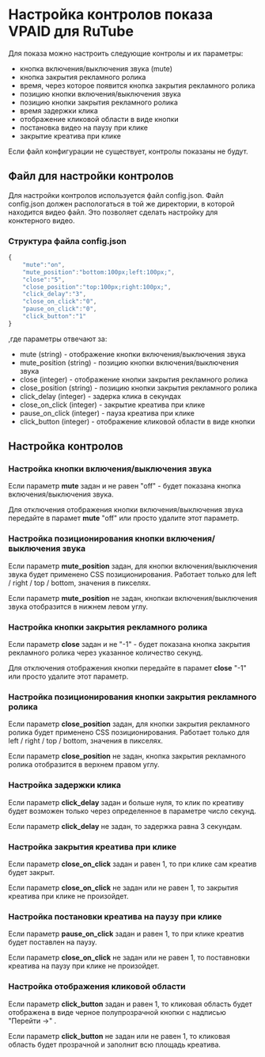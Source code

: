 # Настройка контролов показа VPAID для RuTube

Для показа можно настроить следующие контролы и их параметры:

* кнопка включения/выключения звука (mute)
* кнопка закрытия рекламного ролика
* время, через которое появится кнопка закрытия рекламного ролика
* позицию кнопки включения/выключения звука
* позицию кнопки закрытия рекламного ролика
* время задержки клика
* отображение кликовой области в виде кнопки
* постановка видео на паузу при клике
* закрытие креатива при клике

Если файл конфигурации не существует, контролы показаны не будут.

## Файл для настройки контролов

Для настройки контролов используется файл config.json. Файл config.json должен распологаться в той же директории, в которой находится видео файл. Это позволяет сделать настройку для конктерного видео.

### Структура файла config.json

```js
{
    "mute":"on",
    "mute_position":"bottom:100px;left:100px;",
    "close":"5",
    "close_position":"top:100px;right:100px;",
    "click_delay":"3",
    "close_on_click":"0",
    "pause_on_click":"0",
    "click_button":"1"
}
```

,где параметры отвечают за:

* mute (string) - отображение кнопки включения/выключения звука
* mute_position (string) - позицию кнопки включения/выключения звука
* close (integer) - отображение кнопки закрытия рекламного ролика
* close_position (string) - позицию кнопки закрытия рекламного ролика
* click_delay (integer) - задерка клика в секундах
* close_on_click (integer) - закрытие креатива при клике
* pause_on_click (integer) - пауза креатива при клике
* click_button (integer) - отображение кликовой области в виде кнопки

## Настройка контролов

### Настройка кнопки включения/выключения звука

Если параметр **mute** задан и не равен "off" - будет показана кнопка включения/выключения звука.

Для отключения отображения кнопки включения/выключения звука передайте в парамет **mute** "off" или просто удалите этот параметр.

### Настройка позиционирования кнопки включения/выключения звука

Если параметр **mute_position** задан, для кнопки включения/выключения звука будет применено CSS позиционирования. Работает только для left / right / top / bottom, значения в пикселях.

Если параметр **mute_position** не задан, кнопкаи включения/выключения звука отобразится в нижнем левом углу.

### Настройка кнопки закрытия рекламного ролика

Если параметр **close** задан и не "-1" - будет показана кнопка закрытия рекламного ролика через указанное количество секунд.

Для отключения отображения кнопки передайте в парамет **close** "-1" или просто удалите этот параметр.

### Настройка позиционирования кнопки закрытия рекламного ролика

Если параметр **close_position** задан, для кнопки закрытия рекламного ролика будет применено CSS позиционирования. Работает только для left / right / top / bottom, значения в пикселях.

Если параметр **close_position** не задан, кнопка закрытия рекламного ролика отобразится в верхнем правом углу.

### Настройка задержки клика

Если параметр **click_delay** задан и больше нуля, то клик по креативу будет возможен только через определенное в параметре число секунд.

Если параметр **click_delay** не задан, то задержка равна 3 секундам.

### Настройка закрытия креатива при клике

Если параметр **close_on_click** задан и равен 1, то при клике сам креатив будет закрыт.

Если параметр **close_on_click** не задан или не равен 1, то закрытия креатива при клике не произойдет.

### Настройка постановки креатива на паузу при клике

Если параметр **pause_on_click** задан и равен 1, то при клике креатив будет поставлен на паузу.

Если параметр **close_on_click** не задан или не равен 1, то поставновки креатива на паузу при клике не произойдет.

### Настройка отображения кликовой области

Если параметр **click_button** задан и равен 1, то кликовая область будет отображена в виде черное полупрозрачной кнопки с надписью "Перейти ->" .

Если параметр **click_button** не задан или не равен 1, то кликовая область будет прозрачной и заполнит всю площадь креатива.
